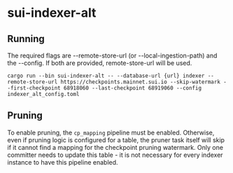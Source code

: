 # sui-indexer-alt

## Running
The required flags are --remote-store-url (or --local-ingestion-path) and the --config. If both are provided, remote-store-url will be used.

```
cargo run --bin sui-indexer-alt -- --database-url {url} indexer --remote-store-url https://checkpoints.mainnet.sui.io --skip-watermark --first-checkpoint 68918060 --last-checkpoint 68919060 --config indexer_alt_config.toml
```

## Pruning
To enable pruning, the `cp_mapping` pipeline must be enabled. Otherwise, even if pruning logic is
configured for a table, the pruner task itself will skip if it cannot find a mapping for the
checkpoint pruning watermark. Only one committer needs to update this table - it is not necessary
for every indexer instance to have this pipeline enabled.
